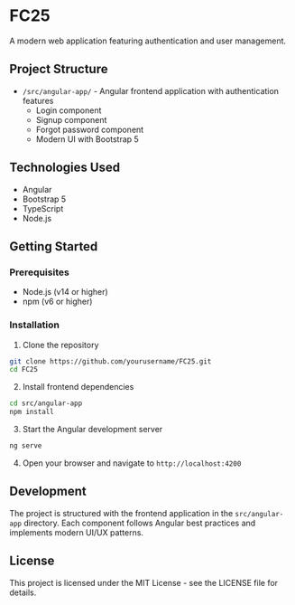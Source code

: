 # FC25

A modern web application featuring authentication and user management.

## Project Structure

- `/src/angular-app/` - Angular frontend application with authentication features
  - Login component
  - Signup component
  - Forgot password component
  - Modern UI with Bootstrap 5

## Technologies Used

- Angular
- Bootstrap 5
- TypeScript
- Node.js

## Getting Started

### Prerequisites

- Node.js (v14 or higher)
- npm (v6 or higher)

### Installation

1. Clone the repository
```bash
git clone https://github.com/yourusername/FC25.git
cd FC25
```

2. Install frontend dependencies
```bash
cd src/angular-app
npm install
```

3. Start the Angular development server
```bash
ng serve
```

4. Open your browser and navigate to `http://localhost:4200`

## Development

The project is structured with the frontend application in the `src/angular-app` directory. Each component follows Angular best practices and implements modern UI/UX patterns.

## License

This project is licensed under the MIT License - see the LICENSE file for details. 